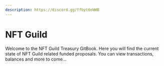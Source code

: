 ```yaml
---
description: https://discord.gg/ffbyt6eWWB
---
```


# NFT Guild

Welcome to the NFT Guild Treasury GitBook. Here you will find the current state of NFT Guild related funded proposals. You can view transactions, balances and more to come...
